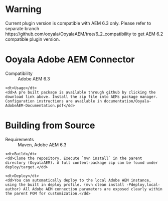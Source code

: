 Warning
=========================

<dl>
    <dt>Current plugin version is compatible with AEM 6.3 only. Please refer to separate branch https://github.com/ooyala/OoyalaAEM/tree/6_2_compatibility to get AEM 6.2 compatible plugin version.</dt>
</dl>

Ooyala Adobe AEM Connector
=========================

<dl>
	<dt>Compatibility</dt>
	<dd>Adobe AEM 6.3</dd>

	<dt>Usage</dt>
	<dd>A pre built package is available through github by clicking the download link above. Install the zip file into AEMs package manager. Configuration instructions are available in documentation/Ooyala-AdobeAEM-Documentation.pdf</dd>
</dl>


Building from Source
====================

<dl>
	<dt>Requirements</dt>
	<dd>Maven, Adobe AEM 6.3</dd>

	<dt>Build</dt>
	<dd>Clone the repository. Execute `mvn install` in the parent directory (OoyalaAEM). A full content-package zip can be found under deploy/target.</dd>

	<dt>Deploy</dt>
	<dd>You can automatically deploy to the local Adobe AEM instance, using the built in deploy profile. (mvn clean install -Pdeploy,local-author) All Adobe AEM connection parameters are exposed clearly within the parent POM for customization.</dd>
</dl>